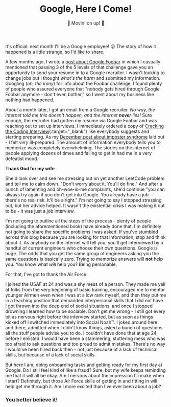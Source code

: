 ﻿---
title: Google, Here I Come!
subtitle: 🎵 Movin' on up! 🎵
tags: musings
---

It's official: next month I'll be a Google employee! 😲  The story of how it happened is a little strange, so I'd like to share.

A few months ago, I wrote a [post about Google Foobar](/google-foobar/) in which I casually mentioned that passing 3 of the 5 levels of that challenge gave you an opportunity to send your resume in to a Google recruiter.  I wasn't looking to change jobs but I thought *what's the harm* and submitted my information.  Googling (*oh, the irony*) for info about the Foobar challenge, I found plenty of people who assured everyone that "nobody gets hired through Google Foobar anymore - don't even bother," so I went about my business like nothing had happened.

About a month later, I got an email from a Google recruiter.  *No way, the internet told me this doesn't happen, and the internet __never__ lies!*  Sure enough, the recruiter had gotten my resume via Google Foobar and was reaching out to set up interviews.  I immediately ordered a copy of [Cracking the Coding Interview](https://amzn.to/36RqSi1){:target="_blank"} like everybody suggests and starting preparing.  As my [December post about imposter syndrome](/imposter-syndrome/) laid out - I felt *very* ill-prepared.  The amount of information everybody tells you to memorize was completely overwhelming.  The stories on the internet of people applying dozens of times and failing to get in had me in a very defeatist mood.

**Thank God for my wife**

She'd look over and see me stressing out on yet another LeetCode problem and tell me to calm down.  "Don't worry about it.  You'll do fine."  And after a bunch of lamenting and oh-woe-is-me complaints, she'd continue "you can always try again if you don't get into Google.  You already have a job - there's no real risk.  It'll be alright."  I'm not going to say I stopped stressing out, but her advice helped.  It wasn't the existential crisis I was making it out to be - it was just a job interview.

I'm not going to outline all the steps of the process - plenty of people (including the aforementioned book) have already done that.  I'm definitely not going to share the specific problems I was asked.  If you've stumbled across this blog because you are looking for that information, stop and think about it.  As anybody on the internet will tell you, you'll get interviewed by a handful of current engineers who choose their own questions.  Google is huge.  The odds that you get the same group of engineers asking you the same questions is basically zero.  Trying to memorize answers will **not** help you.  You know what *will* help you?  Being personable.

For that, I've got to thank the Air Force.

I joined the USAF at 24 and was a shy mess of a person.  They made me yell at folks from the very beginning of basic training, encouraged me to mentor younger Airmen even when I was at a low rank myself, and then they put me in a teaching position that demanded interpersonal skills that I did not have.  I got thrown into the deep end of social situations, and once I stopped drowning I learned how to be sociable.  Don't get me wrong - I still got every bit as nervous right before the interview started, but as soon as things kicked off I switched immediately into Social Noah™.  I joked around here and there, admitted when I didn't know things, asked a bunch of questions - all the stuff people advise you to do.  I couldn't have done that at age 24, before I enlisted.  I would have been a stammering, stuttering mess who was too afraid to ask questions and too proud to admit mistakes.  There's no way I would've been hired back then - not just because of a lack of technical skills, but because of a lack of social skills.

But here I am, doing onboarding tasks and getting ready for my first day at Google.  Do I still feel kind of like a fraud?  Sure, but my wife keeps reminding me that it will all be okay.  Am I nervous about the impression I'll make when I start?  Definitely, but those Air Force skills of getting in and fitting in will help get me through it.  Am I more excited than I've ever been about a job?

### **You better believe it!**
